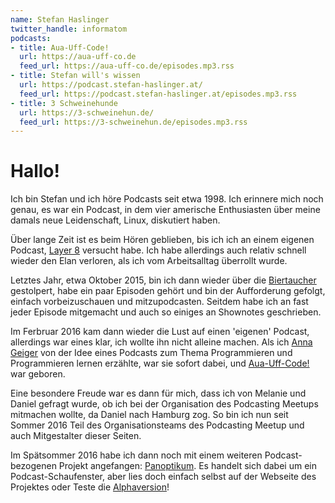```yaml
---
name: Stefan Haslinger
twitter_handle: informatom
podcasts:
- title: Aua-Uff-Code!
  url: https://aua-uff-co.de
  feed_url: https://aua-uff-co.de/episodes.mp3.rss
- title: Stefan will's wissen
  url: https://podcast.stefan-haslinger.at/
  feed_url: https://podcast.stefan-haslinger.at/episodes.mp3.rss
- title: 3 Schweinehunde
  url: https://3-schweinehun.de/
  feed_url: https://3-schweinehun.de/episodes.mp3.rss
---
```


# Hallo!

Ich bin Stefan und ich höre Podcasts seit etwa 1998. Ich erinnere mich noch genau, es war ein Podcast, in dem vier amerische Enthusiasten über meine damals neue Leidenschaft, Linux, diskutiert haben.

Über lange Zeit ist es beim Hören geblieben, bis ich ich an einem eigenen Podcast, [Layer 8](https://layer8.informatom.com) versucht habe. Ich habe allerdings auch relativ schnell wieder den Elan verloren, als ich vom Arbeitsalltag überrollt wurde.

Letztes Jahr, etwa Oktober 2015, bin ich dann wieder über die [Biertaucher](http://www.biertaucher.at) gestolpert, habe ein paar Episoden gehört und bin der Aufforderung gefolgt, einfach vorbeizuschauen und mitzupodcasten. Seitdem habe ich an fast jeder Episode mitgemacht und auch so einiges an Shownotes geschrieben.

Im Ferbruar 2016 kam dann wieder die Lust auf einen 'eigenen' Podcast, allerdings war eines klar, ich wollte ihn nicht alleine machen.
Als ich [Anna Geiger](http://namenlos.media) von der Idee eines Podcasts zum Thema Programmieren und Programmieren lernen erzählte, war sie sofort dabei, und [Aua-Uff-Code!](https://aua-uff-co.de) war geboren.

Eine besondere Freude war es dann für mich, dass ich von Melanie und Daniel gefragt wurde, ob ich bei der Organisation des Podcasting Meetups mitmachen wollte, da Daniel nach Hamburg zog. So bin ich nun seit Sommer 2016 Teil des Organisationsteams des Podcasting Meetup und auch Mitgestalter dieser Seiten.

Im Spätsommer 2016 habe ich dann noch mit einem weiteren Podcast-bezogenen Projekt angefangen: [Panoptikum](https://www.panoptikum.io). Es handelt sich dabei um ein Podcast-Schaufenster, aber lies doch einfach selbst auf der Webseite des Projektes oder Teste die [Alphaversion](https://alpha.panoptikum.io)!
